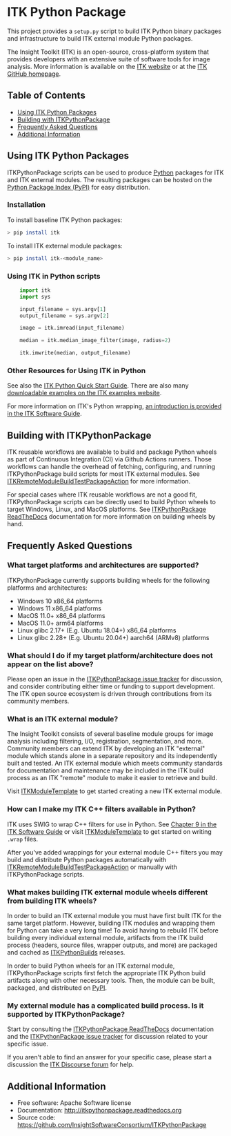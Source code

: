 # ITK Python Package

This project provides a `setup.py` script to build ITK Python binary
packages and infrastructure to build ITK external module Python
packages.

The Insight Toolkit (ITK) is an open-source, cross-platform system that provides developers
with an extensive suite of software tools for image analysis.
More information is available on the [ITK website](https://itk.org/)
or at the [ITK GitHub homepage](https://github.com/insightSoftwareConsortium/ITK).

## Table of Contents

- [Using ITK Python Packages](#using-itk-python-packages)
- [Building with ITKPythonPackage](#building-with-itkpythonpackage)
- [Frequently Asked Questions](#frequently-asked-questions)
- [Additional Information](#additional-information)

## Using ITK Python Packages

ITKPythonPackage scripts can be used to produce [Python](https://www.python.org/) packages
for ITK and ITK external modules. The resulting packages can be
hosted on the [Python Package Index (PyPI)](https://pypi.org/)
for easy distribution.

### Installation

To install baseline ITK Python packages:

```sh
> pip install itk
```

To install ITK external module packages:

```sh
> pip install itk-<module_name>
```

### Using ITK in Python scripts

```python
    import itk
    import sys

    input_filename = sys.argv[1]
    output_filename = sys.argv[2]

    image = itk.imread(input_filename)

    median = itk.median_image_filter(image, radius=2)

    itk.imwrite(median, output_filename)
```

### Other Resources for Using ITK in Python

See also the [ITK Python Quick Start
Guide](https://itkpythonpackage.readthedocs.io/en/master/Quick_start_guide.html).
There are also many [downloadable examples on the ITK examples website](https://examples.itk.org/search.html?q=Python).

For more information on ITK's Python wrapping, [an introduction is
provided in the ITK Software
Guide](https://itk.org/ITKSoftwareGuide/html/Book1/ITKSoftwareGuide-Book1ch3.html#x32-420003.7).

## Building with ITKPythonPackage

ITK reusable workflows are available to build and package Python wheels as
part of Continuous Integration (CI) via Github Actions runners.
Those workflows can handle the overhead of fetching, configuring, and
running ITKPythonPackage build scripts for most ITK external modules.
See [ITKRemoteModuleBuildTestPackageAction](https://github.com/InsightSoftwareConsortium/ITKRemoteModuleBuildTestPackageAction)
for more information.

For special cases where ITK reusable workflows are not a good fit,
ITKPythonPackage scripts can be directly used to build Python wheels
to target Windows, Linux, and MacOS platforms. See
[ITKPythonPackage ReadTheDocs](https://itkpythonpackage.readthedocs.io/en/master/Build_ITK_Module_Python_packages.html)
documentation for more information on building wheels by hand.

## Frequently Asked Questions

### What target platforms and architectures are supported?

ITKPythonPackage currently supports building wheels for the following platforms and architectures:
- Windows 10 x86_64 platforms
- Windows 11 x86_64 platforms
- MacOS 11.0+ x86_64 platforms
- MacOS 11.0+ arm64 platforms
- Linux glibc 2.17+ (E.g. Ubuntu 18.04+) x86_64 platforms
- Linux glibc 2.28+ (E.g. Ubuntu 20.04+) aarch64 (ARMv8) platforms

### What should I do if my target platform/architecture does not appear on the list above?

Please open an issue in the [ITKPythonPackage issue tracker](https://github.com/InsightSoftwareConsortium/ITKPythonPackage/issues)
for discussion, and consider contributing either time or funding to support
development. The ITK open source ecosystem is driven through contributions from its community members.

### What is an ITK external module?

The Insight Toolkit consists of several baseline module groups for image analysis
including filtering, I/O, registration, segmentation, and more. Community members
can extend ITK by developing an ITK "external" module which stands alone in a separate
repository and its independently built and tested. An ITK external module which
meets community standards for documentation and maintenance may be included in the
ITK build process as an ITK "remote" module to make it easier to retrieve and build.

Visit [ITKModuleTemplate](https://github.com/insightSoftwareConsortium/ITKmoduletemplate)
to get started creating a new ITK external module.

### How can I make my ITK C++ filters available in Python?

ITK uses SWIG to wrap C++ filters for use in Python.
See [Chapter 9 in the ITK Software Guide](https://itk.org/ITKSoftwareGuide/html/Book1/ITKSoftwareGuide-Book1ch9.html)
or visit [ITKModuleTemplate](https://github.com/insightSoftwareConsortium/ITKmoduletemplate)
to get started on writing `.wrap` files.

After you've added wrappings for your external module C++ filters
you may build and distribute Python packages automatically with
[ITKRemoteModuleBuildTestPackageAction](https://github.com/InsightSoftwareConsortium/ITKRemoteModuleBuildTestPackageAction)
or manually with ITKPythonPackage scripts.

### What makes building ITK external module wheels different from building ITK wheels?

In order to build an ITK external module you must have first built ITK for the same target platform.
However, building ITK modules and wrapping them for Python can take a very long time!
To avoid having to rebuild ITK before building every individual external module,
artifacts from the ITK build process (headers, source files, wrapper outputs, and more) are
packaged and cached as [ITKPythonBuilds](https://github.com/insightSoftwareConsortium/ITKpythonbuilds)
releases.

In order to build Python wheels for an ITK external module, ITKPythonPackage scripts
first fetch the appropriate ITK Python build artifacts along with other necessary
tools. Then, the module can be built, packaged, and distributed on [PyPI](https://pypi.org/).

### My external module has a complicated build process. Is it supported by ITKPythonPackage?

Start by consulting the [ITKPythonPackage ReadTheDocs](https://itkpythonpackage.readthedocs.io/en/master/Build_ITK_Module_Python_packages.html)
documentation and the [ITKPythonPackage issue tracker](https://github.com/InsightSoftwareConsortium/ITKPythonPackage/issues)
for discussion related to your specific issue.

If you aren't able to find an answer for your specific case, please start a discussion the
[ITK Discourse forum](https://discourse.itk.org/) for help.

## Additional Information

-   Free software: Apache Software license
-   Documentation: <http://itkpythonpackage.readthedocs.org>
-   Source code: <https://github.com/InsightSoftwareConsortium/ITKPythonPackage>
